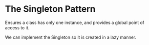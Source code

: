 # The Singleton Pattern

Ensures a class has only one instance, and provides a global point of access to it.

We can implement the Singleton so it is created in a lazy manner. 

